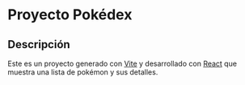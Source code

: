 # Proyecto Pokédex

## Descripción

Este es un proyecto generado con [Vite](https://vite.dev/) y desarrollado con [React](https://es.react.dev/) que muestra una lista de pokémon y sus detalles.
